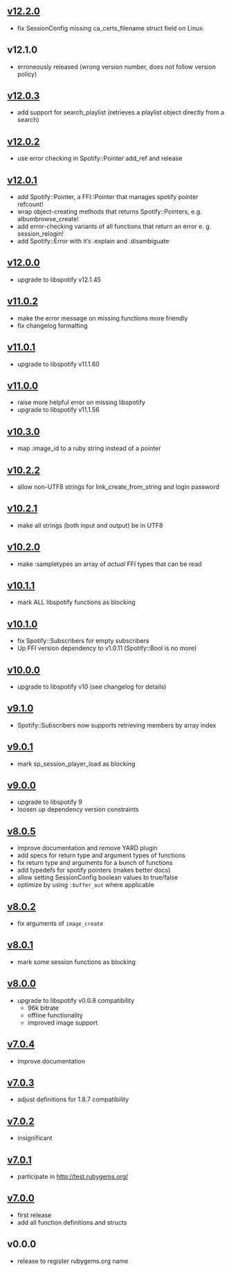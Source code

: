 [v12.2.0][]
-----------
- fix SessionConfig missing ca_certs_filename struct field on Linux

__v12.1.0__
-----------
- erroneously released (wrong version number, does not follow version policy)

[v12.0.3][]
-----------
- add support for search_playlist (retrieves a playlist object directly from a search)

[v12.0.2][]
-----------
- use error checking in Spotify::Pointer add_ref and release

[v12.0.1][]
-----------
- add Spotify::Pointer, a FFI::Pointer that manages spotify pointer refcount!
- wrap object-creating methods that returns Spotify::Pointers, e.g. albumbrowse_create!
- add error-checking variants of all functions that return an error e. g. session_relogin!
- add Spotify::Error with it’s .explain and .disambiguate

[v12.0.0][]
-----------
- upgrade to libspotify v12.1.45

[v11.0.2][]
-----------
- make the error message on missing functions more friendly
- fix changelog formatting

[v11.0.1][]
-----------
- upgrade to libspotify v11.1.60

[v11.0.0][]
-----------
- raise more helpful error on missing libspotify
- upgrade to libspotify v11.1.56

[v10.3.0][]
-----------
- map :image_id to a ruby string instead of a pointer

[v10.2.2][]
-----------
- allow non-UTF8 strings for link_create_from_string and login password

[v10.2.1][]
-----------
- make all strings (both input and output) be in UTF8

[v10.2.0][]
-----------
- make :sampletypes an array of *actual* FFI types that can be read

[v10.1.1][]
-----------
- mark ALL libspotify functions as blocking

[v10.1.0][]
-----------
- fix Spotify::Subscribers for empty subscribers
- Up FFI version dependency to v1.0.11 (Spotify::Bool is no more)

[v10.0.0][]
-----------
- upgrade to libspotify v10 (see changelog for details)

[v9.1.0][]
----------
- Spotify::Subscribers now supports retrieving members by array index

[v9.0.1][]
----------
- mark sp_session_player_load as blocking

[v9.0.0][]
----------
- upgrade to libspotify 9
- loosen up dependency version constraints

[v8.0.5][]
----------
- improve documentation and remove YARD plugin
- add specs for return type and argument types of functions
- fix return type and arguments for a bunch of functions
- add typedefs for spotify pointers (makes better docs)
- allow setting SessionConfig boolean values to true/false
- optimize by using `:buffer_out` where applicable

[v8.0.2][]
----------
- fix arguments of `image_create`

[v8.0.1][]
----------
- mark some session functions as blocking

[v8.0.0][]
----------
- upgrade to libspotify v0.0.8 compatibility
  - 96k bitrate
  - offline functionality
  - improved image support

[v7.0.4][]
----------
- improve documentation

[v7.0.3][]
----------
- adjust definitions for 1.8.7 compatibility

[v7.0.2][]
----------
- insignificant

[v7.0.1][]
----------
- participate in http://test.rubygems.org/

[v7.0.0][]
----------
- first release
- add all function definitions and structs

v0.0.0
------
- release to register rubygems.org name

[v12.2.0]: https://github.com/Burgestrand/libspotify-ruby/compare/v12.0.3...v12.2.0
[v12.0.3]: https://github.com/Burgestrand/libspotify-ruby/compare/v12.0.2...v12.0.3
[v12.0.2]: https://github.com/Burgestrand/libspotify-ruby/compare/v12.0.1...v12.0.2
[v12.0.1]: https://github.com/Burgestrand/libspotify-ruby/compare/v12.0.0...v12.0.1
[v12.0.0]: https://github.com/Burgestrand/libspotify-ruby/compare/v11.0.2...v12.0.0
[v11.0.2]: https://github.com/Burgestrand/libspotify-ruby/compare/v11.0.1...v11.0.2
[v11.0.1]: https://github.com/Burgestrand/libspotify-ruby/compare/v11.0.0...v11.0.1
[v11.0.0]: https://github.com/Burgestrand/libspotify-ruby/compare/v10.3.0...v11.0.0
[v10.3.0]: https://github.com/Burgestrand/libspotify-ruby/compare/v10.2.2...v10.3.0
[v10.2.2]: https://github.com/Burgestrand/libspotify-ruby/compare/v10.2.1...v10.2.2
[v10.2.1]: https://github.com/Burgestrand/libspotify-ruby/compare/v10.2.0...v10.2.1
[v10.2.0]: https://github.com/Burgestrand/libspotify-ruby/compare/v10.1.1...v10.2.0
[v10.1.1]: https://github.com/Burgestrand/libspotify-ruby/compare/v10.1.0...v10.1.1
[v10.1.0]: https://github.com/Burgestrand/libspotify-ruby/compare/v10.0.0...v10.1.0
[v10.0.0]: https://github.com/Burgestrand/libspotify-ruby/compare/v9.1.0...v10.0.0
[v9.1.0]: https://github.com/Burgestrand/libspotify-ruby/compare/v9.0.1...v9.1.0
[v9.0.1]: https://github.com/Burgestrand/libspotify-ruby/compare/v9.0.0...v9.0.1
[v9.0.0]: https://github.com/Burgestrand/libspotify-ruby/compare/v8.0.5...v9.0.0
[v8.0.5]: https://github.com/Burgestrand/libspotify-ruby/compare/v8.0.2...v8.0.5
[v8.0.2]: https://github.com/Burgestrand/libspotify-ruby/compare/v8.0.1...v8.0.2
[v8.0.1]: https://github.com/Burgestrand/libspotify-ruby/compare/v8.0.0...v8.0.1
[v8.0.0]: https://github.com/Burgestrand/libspotify-ruby/compare/v7.0.4...v8.0.0
[v7.0.4]: https://github.com/Burgestrand/libspotify-ruby/compare/v7.0.3...v7.0.4
[v7.0.3]: https://github.com/Burgestrand/libspotify-ruby/compare/v7.0.2...v7.0.3
[v7.0.2]: https://github.com/Burgestrand/libspotify-ruby/compare/v7.0.1...v7.0.2
[v7.0.1]: https://github.com/Burgestrand/libspotify-ruby/compare/v7.0.0...v7.0.1
[v7.0.0]: https://github.com/Burgestrand/libspotify-ruby/compare/v0.0.0...v7.0.0
